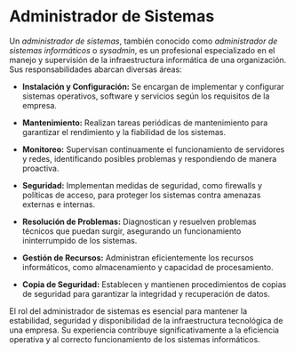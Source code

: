 # Administrador de Sistemas

Un *administrador de sistemas*, también conocido como *administrador de sistemas informáticos* o *sysadmin*, es un profesional especializado en el manejo y supervisión de la infraestructura informática de una organización. Sus responsabilidades abarcan diversas áreas:

- **Instalación y Configuración:** Se encargan de implementar y configurar sistemas operativos, software y servicios según los requisitos de la empresa.

- **Mantenimiento:** Realizan tareas periódicas de mantenimiento para garantizar el rendimiento y la fiabilidad de los sistemas.

- **Monitoreo:** Supervisan continuamente el funcionamiento de servidores y redes, identificando posibles problemas y respondiendo de manera proactiva.

- **Seguridad:** Implementan medidas de seguridad, como firewalls y políticas de acceso, para proteger los sistemas contra amenazas externas e internas.

- **Resolución de Problemas:** Diagnostican y resuelven problemas técnicos que puedan surgir, asegurando un funcionamiento ininterrumpido de los sistemas.

- **Gestión de Recursos:** Administran eficientemente los recursos informáticos, como almacenamiento y capacidad de procesamiento.

- **Copia de Seguridad:** Establecen y mantienen procedimientos de copias de seguridad para garantizar la integridad y recuperación de datos.

El rol del administrador de sistemas es esencial para mantener la estabilidad, seguridad y disponibilidad de la infraestructura tecnológica de una empresa. Su experiencia contribuye significativamente a la eficiencia operativa y al correcto funcionamiento de los sistemas informáticos.


